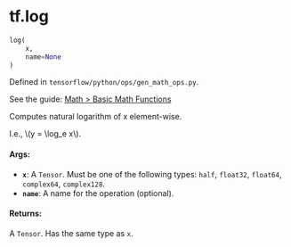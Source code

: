 <div itemscope itemtype="http://developers.google.com/ReferenceObject">
<meta itemprop="name" content="tf.log" />
</div>

# tf.log

``` python
log(
    x,
    name=None
)
```



Defined in `tensorflow/python/ops/gen_math_ops.py`.

See the guide: [Math > Basic Math Functions](../../../api_guides/python/math_ops.md#Basic_Math_Functions)

Computes natural logarithm of x element-wise.

I.e., \\(y = \log_e x\\).

#### Args:

* <b>`x`</b>: A `Tensor`. Must be one of the following types: `half`, `float32`, `float64`, `complex64`, `complex128`.
* <b>`name`</b>: A name for the operation (optional).


#### Returns:

A `Tensor`. Has the same type as `x`.